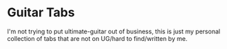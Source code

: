 # Guitar Tabs

I'm not trying to put ultimate-guitar out of business, this is just my personal
collection of tabs that are not on UG/hard to find/written by me.
